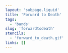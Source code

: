```yaml
---
layout: 'subpage.liquid'
title: 'Forward to Death'
tags:
  - 'bands'
slug: 'forwardtodeath'
stencils:
  - 'forward_to_death.gif'
links: []
---
```

